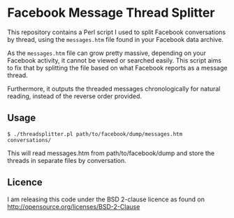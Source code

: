 # Facebook Message Thread Splitter

This repository contains a Perl script I used to split Facebook conversations by thread, using the `messages.htm` file found in your Facebook data archive.

As the `messages.htm` file can grow pretty massive, depending on your Facebook activity, it cannot be viewed or searched easily. This script aims to fix that by splitting the file based on what Facebook reports as a message thread.

Furthermore, it outputs the threaded messages chronologically for natural reading, instead of the reverse order provided.

## Usage
```
$ ./threadsplitter.pl path/to/facebook/dump/messages.htm conversations/
```

This will read messages.htm from path/to/facebook/dump and store the threads in separate files by conversation.

## Licence

I am releasing this code under the BSD 2-clause licence as found on http://opensource.org/licenses/BSD-2-Clause
